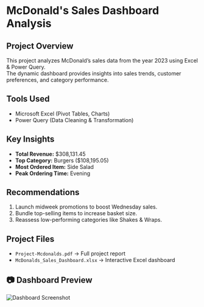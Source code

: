# McDonald's Sales Dashboard Analysis 

## Project Overview
This project analyzes McDonald’s sales data from the year 2023 using Excel & Power Query.  
The dynamic dashboard provides insights into sales trends, customer preferences, and category performance.

## Tools Used
- Microsoft Excel (Pivot Tables, Charts)
- Power Query (Data Cleaning & Transformation)

## Key Insights
- **Total Revenue:** $308,131.45
- **Top Category:** Burgers ($108,195.05)
- **Most Ordered Item:** Side Salad
- **Peak Ordering Time:** Evening

## Recommendations
1. Launch midweek promotions to boost Wednesday sales.
2. Bundle top-selling items to increase basket size.
3. Reassess low-performing categories like Shakes & Wraps.

## Project Files
- `Project-Mcdonalds.pdf` → Full project report
- `McDonalds_Sales_Dashboard.xlsx` → Interactive Excel dashboard


## 📷 Dashboard Preview
![Dashboard Screenshot](https://github.com/user-attachments/assets/e855574d-1dbf-4291-a7ca-a9ecb616a774)

